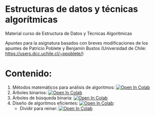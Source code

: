 # Estructuras de datos y técnicas algorítmicas

Material curso de Estructura de Datos y Técnicas Algorítmicas

Apuntes para la asignatura basados con breves modificaciones de los apuntes de Patricio Poblete y Benjamín Bustos (Universidad de Chile: https://users.dcc.uchile.cl/~ppoblete/)

# Contenido:
1. Métodos matemáticos para análisis de algoritmos: [![Open In Colab](https://colab.research.google.com/assets/colab-badge.svg)](http://colab.research.google.com/github/femunoz/AED/blob/master/Metodos_Matematicos_para_el_Analisis_de_Algoritmos.ipynb)
2. Árboles binarios: [![Open In Colab](https://colab.research.google.com/assets/colab-badge.svg)](http://colab.research.google.com/github/femunoz/AED/blob/master/Arboles_Binarios_Estructuras_de_Datos_Elementales.ipynb)
3. Árboles de búsqueda binaria: [![Open In Colab](https://colab.research.google.com/assets/colab-badge.svg)](http://colab.research.google.com/github/femunoz/AED/blob/main/%C3%81rboles_de_B%C3%BAsqueda_Binaria_(ABB).ipynb)
4. Diseño de algoritmos eficientes: [![Open In Colab](https://colab.research.google.com/assets/colab-badge.svg)](http://colab.research.google.com/github/femunoz/AED/blob/main/Disen%CC%83o_de_Algoritmos_Eficientes.ipynb):
    - Dividir para reinar: [![Open In Colab](https://colab.research.google.com/assets/colab-badge.svg)](https://colab.research.google.com/github/femunoz/AED/blob/Dividir%20para%20reinar.ipynb)
